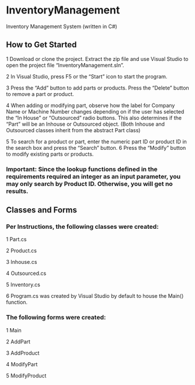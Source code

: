 # InventoryManagement
Inventory Management System (written in C#)

## How to Get Started
1 Download or clone the project. Extract the zip file and use Visual Studio to open the project file “InventoryManagement.sln”.

2 In Visual Studio, press F5 or the “Start” icon to start the program.

3 Press the “Add” button to add parts or products. Press the “Delete” button to remove a part or product.

4 When adding or modifying part, observe how the label for Company Name or Machine Number changes depending on if the user has selected the “In House” or “Outsourced” radio buttons. This also determines if the “Part” will be an Inhouse or Outsourced object. (Both Inhouse and Outsourced classes inherit from the abstract Part class)

5 To search for a product or part, enter the numeric part ID or product ID in the search box and press the “Search” button.
6 Press the “Modify” button to modify existing parts or products.

### Important: Since the lookup functions defined in the requirements required an integer as an input parameter, you may only search by Product ID. Otherwise, you will get no results.

## Classes and Forms
### Per Instructions, the following classes were created:
1 Part.cs

2 Product.cs

3 Inhouse.cs

4 Outsourced.cs

5 Inventory.cs

6 Program.cs was created by Visual Studio by default to house the Main() function.

### The following forms were created:
1 Main

2 AddPart

3 AddProduct

4 ModifyPart

5 ModifyProduct
